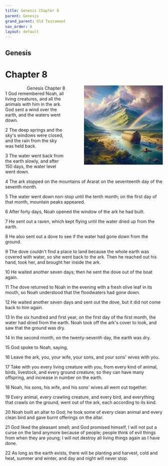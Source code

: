 ```yaml
---
title: Genesis Chapter 8
parent: Genesis
grand_parent: Old Testament
nav_order: 8
layout: default
---
```


## Genesis

# Chapter 8

<div style="clear: both; text-align: right;">
    <div style="max-width: 50%; height: auto; float: right; margin: 0 0 10px 10px; padding-left: 10%;">
        <img src="/assets/Image/Genesis/500/8.jpg" alt="Genesis Chapter 8" class="chapter-image">
    </div>
    <figcaption style="font-size: 14px; text-align: right;">Genesis Chapter 8</figcaption>
</div>
1 God remembered Noah, all living creatures, and all the animals with him in the ark. God sent a wind over the earth, and the waters went down.

2 The deep springs and the sky's windows were closed, and the rain from the sky was held back.

3 The water went back from the earth slowly, and after 150 days, the water level went down.

4 The ark stopped on the mountains of Ararat on the seventeenth day of the seventh month.

5 The water went down non-stop until the tenth month; on the first day of that month, mountain peaks appeared.

6 After forty days, Noah opened the window of the ark he had built.

7 He sent out a raven, which kept flying until the water dried up from the earth.

8 He also sent out a dove to see if the water had gone down from the ground.

9 The dove couldn't find a place to land because the whole earth was covered with water, so she went back to the ark. Then he reached out his hand, took her, and brought her inside the ark.

10 He waited another seven days; then he sent the dove out of the boat again.

11 The dove returned to Noah in the evening with a fresh olive leaf in its mouth, so Noah understood that the floodwaters had gone down.

12 He waited another seven days and sent out the dove, but it did not come back to him again.

13 In the six hundred and first year, on the first day of the first month, the water had dried from the earth. Noah took off the ark's cover to look, and saw that the ground was dry.

14 In the second month, on the twenty-seventh day, the earth was dry.

15 God spoke to Noah, saying,

16 Leave the ark, you, your wife, your sons, and your sons' wives with you.

17 Take with you every living creature with you, from every kind of animal, birds, livestock, and every ground creature; so they can have many offspring, and increase in number on the earth.

18 Noah, his sons, his wife, and his sons' wives all went out together.

19 Every animal, every crawling creature, and every bird, and everything that crawls on the ground, went out of the ark, each according to its kind.

20 Noah built an altar to God; he took some of every clean animal and every clean bird and gave burnt offerings on the altar.

21 God liked the pleasant smell; and God promised himself, I will not put a curse on the land anymore because of people; people think of evil things from when they are young; I will not destroy all living things again as I have done.

22 As long as the earth exists, there will be planting and harvest, cold and heat, summer and winter, and day and night will never stop.


